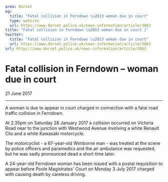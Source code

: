 ```yaml
area: Dorset
og:
  title: "Fatal collision in Ferndown \u2013 woman due in court"
  type: website
  url: https://www.dorset.police.uk/news-information/article/3083
title: "Fatal collision in Ferndown \u2013 woman due in court |"
twitter:
  title: "Fatal collision in Ferndown \u2013 woman due in court"
  url: https://www.dorset.police.uk/news-information/article/3083
url: https://www.dorset.police.uk/news-information/article/3083
```

# Fatal collision in Ferndown – woman due in court

21 June 2017

* * *

A woman is due to appear in court charged in connection with a fatal road traffic collision in Ferndown.

At 2.35pm on Saturday 28 January 2017 a collision occurred on Victoria Road near to the junction with Westwood Avenue involving a white Renault Clio and a white Kawasaki motorcycle.

The motorcyclist - a 67-year-old Wimborne man - was treated at the scene by police officers and paramedics and the air ambulance was requested, but he was sadly pronounced dead a short time later.

A 24-year-old Ferndown woman has been issued with a postal requisition to appear before Poole Magistrates' Court on Monday 3 July 2017 charged with causing death by careless driving.
